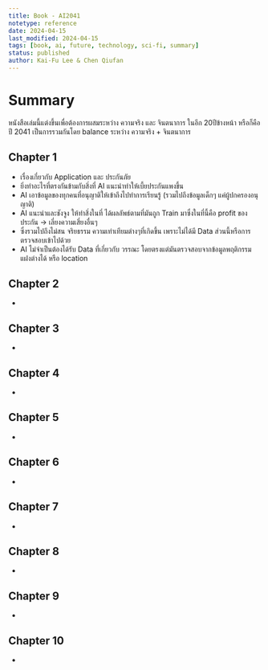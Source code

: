 ```yaml
---
title: Book - AI2041
notetype: reference
date: 2024-04-15
last_modified: 2024-04-15
tags: [book, ai, future, technology, sci-fi, summary]
status: published
author: Kai-Fu Lee & Chen Qiufan
---
```


# Summary
หนังสือเล่มนี้แต่งขึ้นเพื่อต้องการผสมระหว่าง ความจริง และ จินตนาการ ในอีก 20ปีข้างหน้า หรือก็คือปี 2041 เป็นการรวมกันโดย balance ระหว่าง ความจริง + จินตนาการ

## Chapter 1
- เรื่องเกี่ยวกับ Application และ ประกันภัย
- ยิ่งทำอะไรที่ตรงกันข้ามกับสิ่งที่ AI แนะนำทำให้เบี้ยประกันแพงขึ้น
- AI เอาข้อมูลของทุกคนที่อนุญาติให้เข้าถึงไปทำการเรียนรู้ (รวมไปถึงข้อมูลเด็กๆ แค่ผู้ปกครองอนุญาติ)
- AI แนะนำและชังจูง ให้ทำสิ่งในที่ ได้ผลลัพธ์ตามที่มันถูก Train มาซึ่งในที่นี้คือ profit ของประกัน -> เลี่ยงความเสี่ยงอื่นๆ
- ซึ่งรวมไปถึงไม่สน จริยธรรม ความเท่าเทียมต่างๆที่เกิดขึ้น เพราะไม่ได้มี Data ส่วนนี้หรือการตรวจสอบเข้าไปด้วย
- AI ไม่จำเป็นต้องได้รับ Data ที่เกี่ยวกับ วรรณะ โดยตรงแต่มันตรวจสอบจากข้อมูลพฤติกรรมแฝงต่างได้ หรือ location

## Chapter 2
- 

## Chapter 3
- 

## Chapter 4
- 

## Chapter 5
- 

## Chapter 6
- 

## Chapter 7
- 

## Chapter 8
- 

## Chapter 9
- 

## Chapter 10
- 